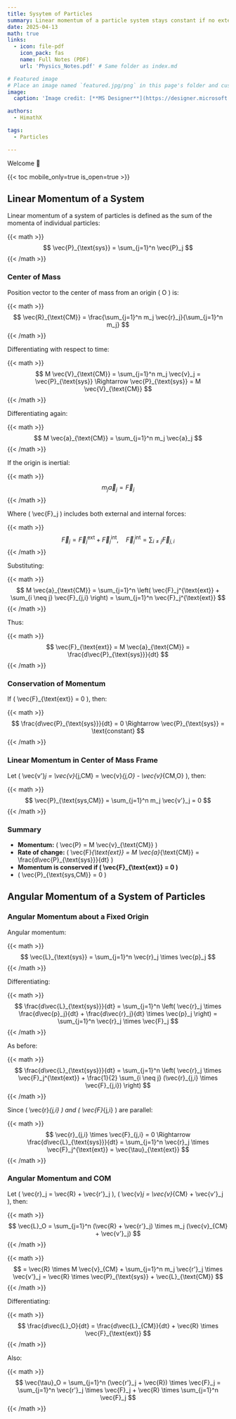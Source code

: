 ```yaml
---
title: Sysytem of Particles
summary: Linear momentum of a particle system stays constant if no external force acts. In the center of mass frame, total momentum is zero. Angular momentum changes due to external torque and can also be considered about the center of mass.
date: 2025-04-13
math: true
links:
  - icon: file-pdf
    icon_pack: fas
    name: Full Notes (PDF)
    url: 'Physics_Notes.pdf' # Same folder as index.md

# Featured image
# Place an image named `featured.jpg/png` in this page's folder and customize its options here.
image:
  caption: 'Image credit: [**MS Designer**](https://designer.microsoft.com/)'

authors:
  - HimathX

tags:
  - Particles

---
```


Welcome 👋

{{< toc mobile_only=true is_open=true >}}

## Linear Momentum of a System

Linear momentum of a system of particles is defined as the sum of the momenta of individual particles:

{{< math >}}
$$
\vec{P}_{\text{sys}} = \sum_{j=1}^n \vec{P}_j
$$
{{< /math >}}

### Center of Mass
Position vector to the center of mass from an origin \( O \) is:

{{< math >}}
$$
\vec{R}_{\text{CM}} = \frac{\sum_{j=1}^n m_j \vec{r}_j}{\sum_{j=1}^n m_j}
$$
{{< /math >}}

Differentiating with respect to time:

{{< math >}}
$$
M \vec{V}_{\text{CM}} = \sum_{j=1}^n m_j \vec{v}_j = \vec{P}_{\text{sys}} \Rightarrow \vec{P}_{\text{sys}} = M \vec{V}_{\text{CM}}
$$
{{< /math >}}

Differentiating again:

{{< math >}}
$$
M \vec{a}_{\text{CM}} = \sum_{j=1}^n m_j \vec{a}_j
$$
{{< /math >}}

If the origin is inertial:

{{< math >}}
$$
m_j \vec{a}_j = \vec{F}_j
$$
{{< /math >}}

Where \( \vec{F}_j \) includes both external and internal forces:

{{< math >}}
$$
\vec{F}_j = \vec{F}_j^{\text{ext}} + \vec{F}_j^{\text{int}}, \quad \vec{F}_j^{\text{int}} = \sum_{i \neq j} \vec{F}_{j,i}
$$
{{< /math >}}

Substituting:

{{< math >}}
$$
M \vec{a}_{\text{CM}} = \sum_{j=1}^n \left( \vec{F}_j^{\text{ext}} + \sum_{i \neq j} \vec{F}_{j,i} \right) = \sum_{j=1}^n \vec{F}_j^{\text{ext}}
$$
{{< /math >}}

Thus:

{{< math >}}
$$
\vec{F}_{\text{ext}} = M \vec{a}_{\text{CM}} = \frac{d\vec{P}_{\text{sys}}}{dt}
$$
{{< /math >}}

### Conservation of Momentum
If \( \vec{F}_{\text{ext}} = 0 \), then:

{{< math >}}
$$
\frac{d\vec{P}_{\text{sys}}}{dt} = 0 \Rightarrow \vec{P}_{\text{sys}} = \text{constant}
$$
{{< /math >}}

### Linear Momentum in Center of Mass Frame
Let \( \vec{v'}_j = \vec{v}_{j,CM} = \vec{v}_{j,O} - \vec{v}_{CM,O} \), then:

{{< math >}}
$$
\vec{P}_{\text{sys,CM}} = \sum_{j=1}^n m_j \vec{v'}_j = 0
$$
{{< /math >}}

### Summary
- **Momentum:** \( \vec{P} = M \vec{v}_{\text{CM}} \)
- **Rate of change:** \( \vec{F}_{\text{ext}} = M \vec{a}_{\text{CM}} = \frac{d\vec{P}_{\text{sys}}}{dt} \)
- **Momentum is conserved if \( \vec{F}_{\text{ext}} = 0 \)**
- \( \vec{P}_{\text{sys,CM}} = 0 \)

## Angular Momentum of a System of Particles

### Angular Momentum about a Fixed Origin
Angular momentum:

{{< math >}}
$$
\vec{L}_{\text{sys}} = \sum_{j=1}^n \vec{r}_j \times \vec{p}_j
$$
{{< /math >}}

Differentiating:

{{< math >}}
$$
\frac{d\vec{L}_{\text{sys}}}{dt} = \sum_{j=1}^n \left( \vec{r}_j \times \frac{d\vec{p}_j}{dt} + \frac{d\vec{r}_j}{dt} \times \vec{p}_j \right) = \sum_{j=1}^n \vec{r}_j \times \vec{F}_j
$$
{{< /math >}}

As before:

{{< math >}}
$$
\frac{d\vec{L}_{\text{sys}}}{dt} = \sum_{j=1}^n \left( \vec{r}_j \times \vec{F}_j^{\text{ext}} + \frac{1}{2} \sum_{i \neq j} (\vec{r}_{j,i} \times \vec{F}_{j,i}) \right)
$$
{{< /math >}}

Since \( \vec{r}_{j,i} \) and \( \vec{F}_{j,i} \) are parallel:

{{< math >}}
$$
\vec{r}_{j,i} \times \vec{F}_{j,i} = 0 \Rightarrow \frac{d\vec{L}_{\text{sys}}}{dt} = \sum_{j=1}^n \vec{r}_j \times \vec{F}_j^{\text{ext}} = \vec{\tau}_{\text{ext}}
$$
{{< /math >}}

### Angular Momentum and COM
Let \( \vec{r}_j = \vec{R} + \vec{r'}_j \), \( \vec{v}_j = \vec{v}_{CM} + \vec{v'}_j \), then:

{{< math >}}
$$
\vec{L}_O = \sum_{j=1}^n (\vec{R} + \vec{r'}_j) \times m_j (\vec{v}_{CM} + \vec{v'}_j)
$$
{{< /math >}}

{{< math >}}
$$
= \vec{R} \times M \vec{v}_{CM} + \sum_{j=1}^n m_j \vec{r'}_j \times \vec{v'}_j = \vec{R} \times \vec{P}_{\text{sys}} + \vec{L}_{\text{CM}}
$$
{{< /math >}}

Differentiating:

{{< math >}}
$$
\frac{d\vec{L}_O}{dt} = \frac{d\vec{L}_{CM}}{dt} + \vec{R} \times \vec{F}_{\text{ext}}
$$
{{< /math >}}

Also:

{{< math >}}
$$
\vec{\tau}_O = \sum_{j=1}^n (\vec{r'}_j + \vec{R}) \times \vec{F}_j = \sum_{j=1}^n \vec{r'}_j \times \vec{F}_j + \vec{R} \times \sum_{j=1}^n \vec{F}_j
$$
{{< /math >}}